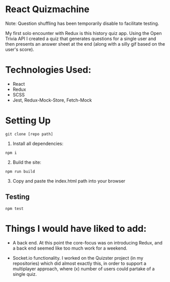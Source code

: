 # React Quizmachine
Note: Question shuffling has been temporarily disable to facilitate testing.

My first solo encounter with Redux is this history quiz app. Using the Open Trivia API
I created a quiz that generates questions for a single user and then presents an
answer sheet at the end (along with a silly gif based on the user's score). 

# Technologies Used:

* React
* Redux
* SCSS
* Jest, Redux-Mock-Store, Fetch-Mock

# Setting Up

```
git clone [repo path]
```

1. Install all dependencies: 
```
npm i
```
2. Build the site: 
```
npm run build
```
3. Copy and paste the index.html path into your browser

## Testing
```
npm test
```

# Things I would have liked to add:

* A back end. At this point the core-focus was on introducing Redux, and a back end seemed like
too much work for a weekend.

* Socket.io functionality. I worked on the Quizster project (in my repositories) which did almost exactly
this, in order to support a multiplayer approach, where (x) number of users could partake of a single
quiz.

